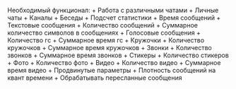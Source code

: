 Необходимый функционал:
    + Работа с различными чатами
        + Личные чаты
        + Каналы
        + Беседы
    + Подсчет статистики
        + Время сообщений
        + Текстовые сообщения
            + Количество сообщений
            + Суммарное количество символов в сообщениях
        + Голосовые сообщения
            + Количество гс
            + Суммарное время гс
        + Кружочки
            + Количество кружочков
            + Суммарное время кружочков
        + Звонки
            + Количество звонков
            + Суммарное время звонков
        + Стикеры
            + Количество стикеров
        + Фото
            + Количество фото
        + Видео
            + Количество видео
            + Суммарное время видео
        + Продвинутые параметры
            + Плотность сообщений на квант времени
    + Обрабатывать пересланные сообщения
